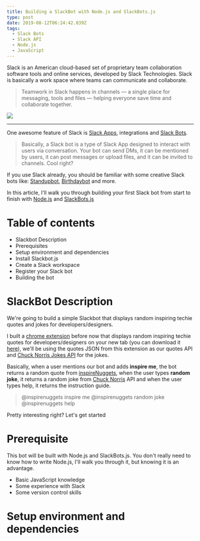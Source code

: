 ```yaml
---
title: Building a SlackBot with Node.js and SlackBots.js
type: post
date: 2019-08-12T06:24:42.839Z
tags:
  - Slack Bots
  - Slack API
  - Node.js
  - JavaScript
---
```

Slack is an American cloud-based set of proprietary team collaboration software tools and online services, developed by Slack Technologies. Slack is basically a work space where teams can communicate and collaborate.

> Teamwork in Slack happens in channels — a single place for messaging, tools and files — helping everyone save time and collaborate together.

![](https://res.cloudinary.com/iambeejayayo/image/upload/v1565594320/blog/0004/organize-conversations-slack-product-desktop.png)

- - -

One awesome feature of Slack is [Slack Apps](https://slack.com/apps), integrations and [Slack Bots](https://api.slack.com/bot-users).

> Basically, a Slack bot is a type of Slack App designed to interact with users via conversation. Your bot can send DMs, it can be mentioned by users, it can post messages or upload files, and it can be invited to channels. Cool right?

If you use Slack already, you should be familiar with some creative Slack bots like: [Standupbot](https://standupbot.com/), [Birthdaybot](https://birthdaybot.io/) and more.

In this article, I'll walk you through building your first Slack bot from start to finish with [Node.js](http://nodejs.org/) and [SlackBots.js](https://github.com/mishk0/slack-bot-api)

# **Table of contents**

* Slackbot Description
* Prerequisites
* Setup environment and dependencies
* Install Slackbot.js
* Create a Slack workspace
* Register your Slack bot
* Building the bot

# SlackBot Description

We're going to build a simple Slackbot that displays random inspiring techie quotes and jokes for developers/designers.

I built a [chrome extension](https://github.com/BolajiAyodeji/inspireNuggets) before now that displays random inspiring techie quotes for developers/designers on your new tab (you can download it [here](https://chrome.google.com/webstore/detail/inspirenuggets-for-chrome/acnfgdioohhajabdofaadfdhmlkphmlb)), we'll be using the quotes JSON from this extension as our quotes API and [Chuck Norris Jokes API](https://api.chucknorris.io/) for the jokes.

Basically, when a user mentions our bot and adds **inspire me**, the bot returns a random quote from [inspireNuggets](https://chrome.google.com/webstore/detail/inspirenuggets-for-chrome/acnfgdioohhajabdofaadfdhmlkphmlb), when the user types **random joke**, it returns a random joke from [Chuck Norris](https://api.chucknorris.io/) API and when the user types help, it returns the instruction guide. 

> @inspirenuggets inspire me
> @inspirenuggets random joke
> @inspirenuggets help

Pretty interesting right? Let's  get started

# Prerequisite

This bot will be built with Node.js and SlackBots.js. You don't really need to know how to write Node.js, I'll walk you through it, but knowing it is an advantage.

* Basic JavaScript knowledge
* Some experience with Slack
* Some version control skills

# Setup environment and dependencies
